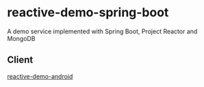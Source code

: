 # reactive-demo-spring-boot
A demo service implemented with Spring Boot, Project Reactor and MongoDB

## Client

[reactive-demo-android](https://github.com/marcioalexbarbosa/reactive-demo-android)
